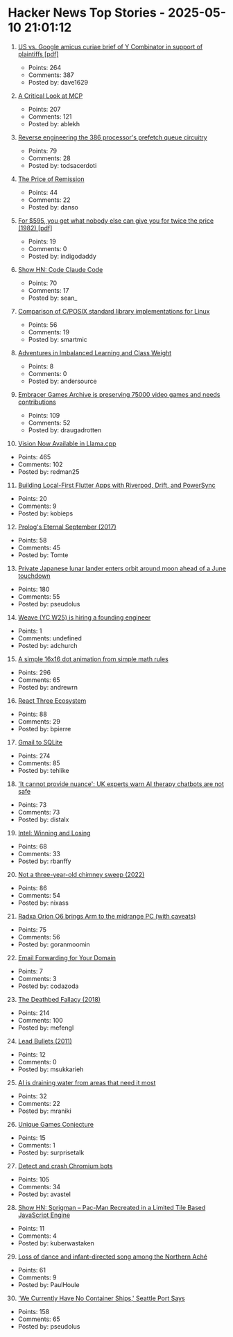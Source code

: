 # Hacker News Top Stories - 2025-05-10 21:01:12

1. [US vs. Google amicus curiae brief of Y Combinator in support of plaintiffs [pdf]](https://storage.courtlistener.com/recap/gov.uscourts.dcd.223205/gov.uscourts.dcd.223205.1300.1.pdf)
   - Points: 264
   - Comments: 387
   - Posted by: dave1629

2. [A Critical Look at MCP](https://raz.sh/blog/2025-05-02_a_critical_look_at_mcp)
   - Points: 207
   - Comments: 121
   - Posted by: ablekh

3. [Reverse engineering the 386 processor's prefetch queue circuitry](http://www.righto.com/2025/05/386-prefetch-circuitry-reverse-engineered.html)
   - Points: 79
   - Comments: 28
   - Posted by: todsacerdoti

4. [The Price of Remission](https://www.propublica.org/article/revlimid-price-cancer-celgene-drugs-fda-multiple-myeloma)
   - Points: 44
   - Comments: 22
   - Posted by: danso

5. [For $595, you get what nobody else can give you for twice the price (1982) [pdf]](https://s3data.computerhistory.org/brochures/commodore.commodore64.1982.102646264.pdf)
   - Points: 19
   - Comments: 0
   - Posted by: indigodaddy

6. [Show HN: Code Claude Code](https://github.com/RVCA212/codesys)
   - Points: 70
   - Comments: 17
   - Posted by: sean_

7. [Comparison of C/POSIX standard library implementations for Linux](https://www.etalabs.net/compare_libcs.html)
   - Points: 56
   - Comments: 19
   - Posted by: smartmic

8. [Adventures in Imbalanced Learning and Class Weight](http://andersource.dev/2025/05/05/imbalanced-learning.html)
   - Points: 8
   - Comments: 0
   - Posted by: andersource

9. [Embracer Games Archive is preserving 75000 video games and needs contributions](https://embracergamesarchive.com/)
   - Points: 109
   - Comments: 52
   - Posted by: draugadrotten

10. [Vision Now Available in Llama.cpp](https://github.com/ggml-org/llama.cpp/blob/master/docs/multimodal.md)
   - Points: 465
   - Comments: 102
   - Posted by: redman25

11. [Building Local-First Flutter Apps with Riverpod, Drift, and PowerSync](https://dinkomarinac.dev/building-local-first-flutter-apps-with-riverpod-drift-and-powersync)
   - Points: 20
   - Comments: 9
   - Posted by: kobieps

12. [Prolog's Eternal September (2017)](https://storytotell.org/prologs-eternal-september)
   - Points: 58
   - Comments: 45
   - Posted by: Tomte

13. [Private Japanese lunar lander enters orbit around moon ahead of a June touchdown](https://phys.org/news/2025-05-private-japanese-lunar-lander-orbit.html)
   - Points: 180
   - Comments: 55
   - Posted by: pseudolus

14. [Weave (YC W25) is hiring a founding engineer](https://www.ycombinator.com/companies/weave-3/jobs)
   - Points: 1
   - Comments: undefined
   - Posted by: adchurch

15. [A simple 16x16 dot animation from simple math rules](https://tixy.land)
   - Points: 296
   - Comments: 65
   - Posted by: andrewrn

16. [React Three Ecosystem](https://www.react-three.org/)
   - Points: 88
   - Comments: 29
   - Posted by: bpierre

17. [Gmail to SQLite](https://github.com/marcboeker/gmail-to-sqlite)
   - Points: 274
   - Comments: 85
   - Posted by: tehlike

18. ['It cannot provide nuance': UK experts warn AI therapy chatbots are not safe](https://www.theguardian.com/technology/2025/may/07/experts-warn-therapy-ai-chatbots-are-not-safe-to-use)
   - Points: 73
   - Comments: 73
   - Posted by: distalx

19. [Intel: Winning and Losing](https://www.abortretry.fail/p/intel-winning-and-losing)
   - Points: 68
   - Comments: 33
   - Posted by: rbanffy

20. [Not a three-year-old chimney sweep (2022)](https://fakehistoryhunter.net/2022/07/26/not-a-3-year-old-chimney-sweep/)
   - Points: 86
   - Comments: 54
   - Posted by: nixass

21. [Radxa Orion O6 brings Arm to the midrange PC (with caveats)](https://www.jeffgeerling.com/blog/2025/radxa-orion-o6-brings-arm-midrange-pc)
   - Points: 75
   - Comments: 56
   - Posted by: goranmoomin

22. [Email Forwarding for Your Domain](https://mailwip.com)
   - Points: 7
   - Comments: 3
   - Posted by: codazoda

23. [The Deathbed Fallacy (2018)](https://www.hjorthjort.xyz/2018/02/21/the-deathbed-fallacy.html)
   - Points: 214
   - Comments: 100
   - Posted by: mefengl

24. [Lead Bullets (2011)](https://a16z.com/lead-bullets/)
   - Points: 12
   - Comments: 0
   - Posted by: msukkarieh

25. [AI is draining water from areas that need it most](https://www.bloomberg.com/graphics/2025-ai-impacts-data-centers-water-data)
   - Points: 32
   - Comments: 22
   - Posted by: mraniki

26. [Unique Games Conjecture](https://en.wikipedia.org/wiki/Unique_games_conjecture)
   - Points: 15
   - Comments: 1
   - Posted by: surprisetalk

27. [Detect and crash Chromium bots](https://blog.castle.io/detect-and-crash-chromium-bots-with-one-weird-trick-bots-hate-it/)
   - Points: 105
   - Comments: 34
   - Posted by: avastel

28. [Show HN: Sprigman – Pac-Man Recreated in a Limited Tile Based JavaScript Engine](https://sprig.hackclub.com/share/X4EGvOFk1q8FroEPCj1G)
   - Points: 11
   - Comments: 4
   - Posted by: kuberwastaken

29. [Loss of dance and infant-directed song among the Northern Aché](https://www.cell.com/current-biology/fulltext/S0960-9822(25)00447-6)
   - Points: 61
   - Comments: 9
   - Posted by: PaulHoule

30. ['We Currently Have No Container Ships,' Seattle Port Says](https://www.newsweek.com/seattle-port-says-no-container-ships-tariffs-2069464)
   - Points: 158
   - Comments: 65
   - Posted by: pseudolus

